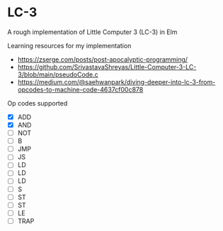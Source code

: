 # LC-3

A rough implementation of Little Computer 3 (LC-3) in Elm



Learning resources for my implementation
- https://zserge.com/posts/post-apocalyptic-programming/
- https://github.com/SrivastavaShreyas/Little-Computer-3-LC-3/blob/main/pseudoCode.c
- https://medium.com/@saehwanpark/diving-deeper-into-lc-3-from-opcodes-to-machine-code-4637cf00c878

Op codes supported
- [x] ADD
- [x] AND
- [ ] NOT
- [ ] B
- [ ] JMP
- [ ] JS
- [ ] LD
- [ ] LD
- [ ] LD
- [ ] S
- [ ] ST
- [ ] ST
- [ ] LE
- [ ] TRAP
